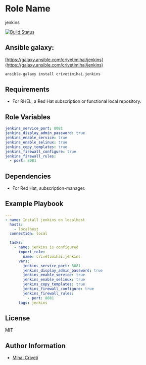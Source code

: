 Role Name
=========

jenkins

[![Build Status](https://travis-ci.org/cmihai-ansible/jenkins.svg?branch=master)](https://travis-ci.org/cmihai-ansible/jenkins)

Ansible galaxy:
---------------

[https://galaxy.ansible.com/crivetimihai/jenkins](https://galaxy.ansible.com/crivetimihai/jenkins)

```bash
ansible-galaxy install crivetimihai.jenkins
```

Requirements
------------

- For RHEL, a Red Hat subscription or functional local repository.

Role Variables
--------------

```yaml
jenkins_service_port: 8081
jenkins_display_admin_password: true
jenkins_enable_service: true
jenkins_enable_selinux: true
jenkins_copy_templates: true
jenkins_firewall_configure: true
jenkins_firewall_rules:
  - port: 8081
```

Dependencies
------------

- For Red Hat, subscription-manager.

Example Playbook
----------------

```yaml
---
- name: Install jenkins on localhost
  hosts:
    - localhost
  connection: local

  tasks:
    - name: jenkins is configured
      import_role:
        name: crivetimihai.jenkins
      vars:
        jenkins_service_port: 8081
        jenkins_display_admin_password: true
        jenkins_enable_service: true
        jenkins_enable_selinux: true
        jenkins_copy_templates: true
        jenkins_firewall_configure: true
        jenkins_firewall_rules:
          - port: 8081
      tags: jenkins
```

License
-------

MIT

Author Information
------------------

- [Mihai Criveti](https://www.linkedin.com/in/crivetimihai/)
